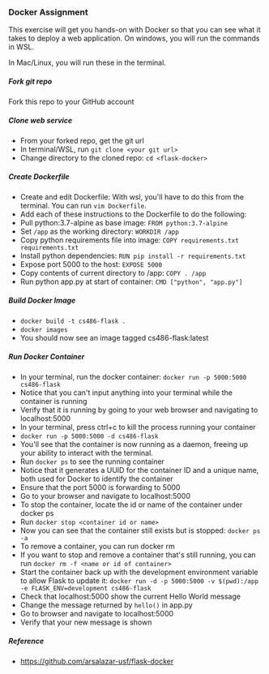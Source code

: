 ### Docker Assignment

This exercise will get you hands-on with Docker so that you can see what it takes to deploy a web application. On windows, you will run the commands in WSL.

In Mac/Linux, you will run these in the terminal.

##### Fork git repo
Fork this repo to your GitHub account

##### Clone web service
- From your forked repo, get the git url
- In terminal/WSL, run `git clone <your git url>`
- Change directory to the cloned repo: `cd <flask-docker>`

##### Create Dockerfile
- Create and edit Dockerfile: With wsl, you'll have to do this from the terminal. You can run `vim Dockerfile`.
- Add each of these instructions to the Dockerfile to do the following:
- Pull python:3.7-alpine as base image: `FROM python:3.7-alpine`
- Set `/app` as the working directory: `WORKDIR /app`
- Copy python requirements file into image: `COPY requirements.txt requirements.txt`
- Install python dependencies: `RUN pip install -r requirements.txt`
- Expose port 5000 to the host: `EXPOSE 5000`
- Copy contents of current directory to /app: `COPY . /app`
- Run python app.py at start of container: `CMD ["python", "app.py"]`

##### Build Docker Image
- `docker build -t cs486-flask .`
- `docker images`
- You should now see an image tagged cs486-flask:latest

##### Run Docker Container
- In your terminal, run the docker container: `docker run -p 5000:5000 cs486-flask`
- Notice that you can't input anything into your terminal while the container is running
- Verify that it is running by going to your web browser and navigating to localhost:5000
- In your terminal, press ctrl+c to kill the process running your container
- `docker run -p 5000:5000 -d cs486-flask`
- You'll see that the container is now running as a daemon, freeing up your ability to interact with the terminal.
- Run `docker ps` to see the running container
- Notice that it generates a UUID for the container ID and a unique name, both used for Docker to identify the container
- Ensure that the port 5000 is forwarding to 5000
- Go to your browser and navigate to localhost:5000
- To stop the container, locate the id or name of the container under docker ps
- Run `docker stop <container id or name>`
- Now you can see that the container still exists but is stopped: `docker ps -a`
- To remove a container, you can run docker rm <name or id of stopped container>
- If you want to stop and remove a container that's still running, you can run `docker rm -f <name or id of container>`
- Start the container back up with the development environment variable to allow Flask to update it: `docker run -d -p 5000:5000 -v $(pwd):/app -e FLASK_ENV=development cs486-flask`
- Check that localhost:5000 show the current Hello World message
- Change the message returned by `hello()` in app.py
- Go to browser and navigate to localhost:5000
- Verify that your new message is shown

##### Reference 
- https://github.com/arsalazar-usf/flask-docker

